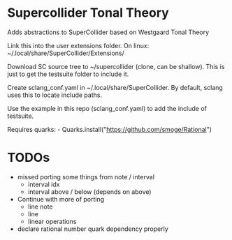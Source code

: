 # Supercollider Tonal Theory

Adds abstractions to SuperCollider based on Westgaard Tonal Theory

Link this into the user extensions folder. On linux: 	~/.local/share/SuperCollider/Extensions/

Download SC source tree to ~/supercollider (clone, can be shallow). This is just to get the testsuite folder to include it.

Create sclang_conf.yaml in ~/.local/share/SuperCollider. By default, sclang uses this
to locate include paths.

Use the example in this repo (sclang_conf.yaml) to add the include of testsuite.

Requires quarks:
	- Quarks.install("https://github.com/smoge/Rational")

# TODOs

- missed porting some things from note / interval
	- interval idx
	- interval above / below (depends on above)
- Continue with more of porting
	- line note
	- line
	- linear operations
- declare rational number quark dependency properly
